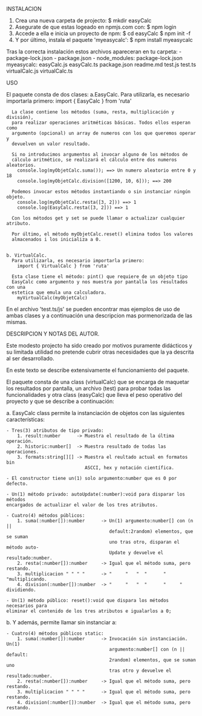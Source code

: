  INSTALACION
 
  1. Crea una nueva carpeta de projecto:
      $ mkdir easyCalc
  2. Asegurate de que estas logeado en npmjs.com con:
      $ npm login
  3. Accede a ella e inicia un proyecto  de npm:
      $ cd easyCalc
      $ npm init -f
  4. Y por último, instala el paquete 'myeasycalc':
      $ npm install myeasycalc

  Tras la correcta instalación estos archivos apareceran en tu carpeta:
    - package-lock.json
    - package.json
    - node_modules:
          package-lock.json
          myeasycalc:
              easyCalc.js
              easyCalc.ts
              package.json
              readme.md
              test.js
              test.ts
              virtualCalc.js
              virtualCalc.ts
 

 USO

  El paquete consta de dos clases:
    a.EasyCalc.
      Para utilizarla, es necesario importarla primero:
        import { EasyCalc } from 'ruta'
    
      La clase contiene los métodos (suma, resta, multiplicación y división),
      para realizar operaciones aritméticas básicas. Todos ellos esperan como
      argumento (opcional) un array de numeros con los que queremos operar y
      devuelven un valor resultado.
        
      Si no introducimos argumentos al invocar alguno de los métodos de
      cálculo aritmético, se realizará el cálculo entre dos numeros aleatorios.
        console.log(myObjetCalc.suma()); ==> Un numero aleatorio entre 0 y 18
        console.log(myObjetCalc.division([1200, 10, 6])); ==> 200

      Podemos invocar estos métodos instantiando o sin instanciar ningún objeto.
        console.log(myObjetCalc.resta([3, 2])) ==> 1
        console.log(EasyCalc.resta([3, 2])) ==> 1
      
      Con los métodos get y set se puede llamar o actualizar cualquier atributo.

      Por último, el método myObjetCalc.reset() elimina todos los valores
      almacenados i los inicializa a 0.
    

    b. VirtualCalc.
      Para utilizarla, es necesario importarla primero:
        import { VirtualCalc } from 'ruta'

      Esta clase tiene el método: pint() que requiere de un objeto tipo
      EasyCalc como argumento y nos muestra por pantalla los resultados con una
      estetica que emula una calculadora.
        myVirtualCalc(myObjetCalc)

  En el archivo 'test.ts/js' se pueden encontrar mas ejemplos de uso de ambas
  clases y a continuación una descripcion mas pormenorizada de las mismas.


 DESCRIPCION Y NOTAS DEL AUTOR.

 Este modesto projecto ha sido creado por motivos puramente didácticos y su
 limitada utilidad no pretende cubrir otras necesidades que la ya descrita
 al ser desarrollado.

 En este texto se describe extensivamente el funcionamiento del paquete.

 El paquete consta de una class (virtualCalc) que se encarga de maquetar los
 resultados por pantalla, un archivo (test) para probar todas las funcionalidades
 y otra class (easyCalc) que lleva el peso operativo del proyecto y que se
 describe a continuación:
   
 a. EasyCalc class permite la instanciación de objetos con las siguientes
 características:
   
    - Tres(3) atributos de tipo privado:
        1. result:number      -> Muestra el resultado de la última operación.
        2. historic:number[]  -> Muestra resultado de todas las operaciones.
        3. formats:string[][] -> Muestra el reultado actual en formatos bin
                                 ASCCI, hex y notación científica.

    - El constructor tiene un(1) solo argumento:number que es 0 por defecto.

    - Un(1) método privado: autoUpdate(:number):void para disparar los métodos
    encargados de actualizar el valor de los tres atributos.

    - Cuatro(4) métodos públicos:
        1. suma(:number[]):number      -> Un(1) argumento:number[] con (n ||
                                          default:2random) elementos, que se suman
                                          uno tras otro, disparan el método auto-
                                          Update y devuelve el resultado:number.
        2. resta(:number[]):number     -> Igual que el método suma, pero restando.
        3. multiplicacion " " " "      -> "     "   "  "      "     "multiplicando.
        4. division(:number[]):number  -> "     "   "  "      "     "   dividiendo.
                                            
    - Un(1) método público: reset():void que dispara los métodos necesarios para
    eliminar el contenido de los tres atributos e igualarlos a 0;

 b. Y además, permite llamar sin instanciar a:
                                            
    - Cuatro(4) métodos públicos static:
        1. suma(:number[]):number      -> Invocación sin instanciación. Un(1)
                                          argumento:number[] con (n || default:
                                          2random) elementos, que se suman uno
                                          tras otro y devuelve el resultado:number.
        2. resta(:number[]):number     -> Igual que el método suma, pero restando.
        3. multiplicacion " " " "      -> Igual que el método suma, pero restando.
        4. division(:number[]):number  -> Igual que el método suma, pero restando.
